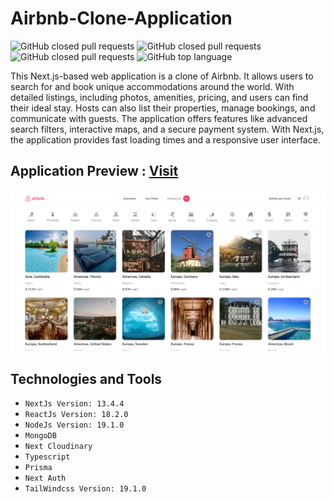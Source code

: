 # Airbnb-Clone-Application

<p>
  <img alt="GitHub closed pull requests" src="https://img.shields.io/github/contributors-anon/anusaraweerasooriya/Airbnb-Clone?color=blue">
  <img alt="GitHub closed pull requests" src="https://img.shields.io/github/watchers/anusaraweerasooriya/Airbnb-Clone">
  <img alt="GitHub closed pull requests" src="https://img.shields.io/github/issues-pr-closed/anusaraweerasooriya/Airbnb-Clone?color=blue">
  <img alt="GitHub top language" src="https://img.shields.io/github/languages/top/anusaraweerasooriya/Airbnb-Clone">
</p>

This Next.js-based web application is a clone of Airbnb. It allows users to search for and book unique accommodations around the world. With detailed listings, including photos, amenities, pricing, and users can find their ideal stay. Hosts can also list their properties, manage bookings, and communicate with guests. The application offers features like advanced search filters, interactive maps, and a secure payment system. With Next.js, the application provides fast loading times and a responsive user interface.

## Application Preview : [Visit](https://example-clone-rkrsheo3o-anusaraweerasooriya.vercel.app)
<div style="border: 10px #12110e;">
    <img alt="Header" src="https://github.com/anusaraweerasooriya/Airbnb-Clone/blob/main/public/images/application.jpg" />
</div>

## Technologies and Tools

- `NextJs Version: 13.4.4`
- `ReactJs Version: 18.2.0`
- `NodeJs Version: 19.1.0`
- `MongoDB`
- `Next Cloudinary`
- `Typescript`
- `Prisma`
- `Next Auth`
- `TailWindcss Version: 19.1.0`


